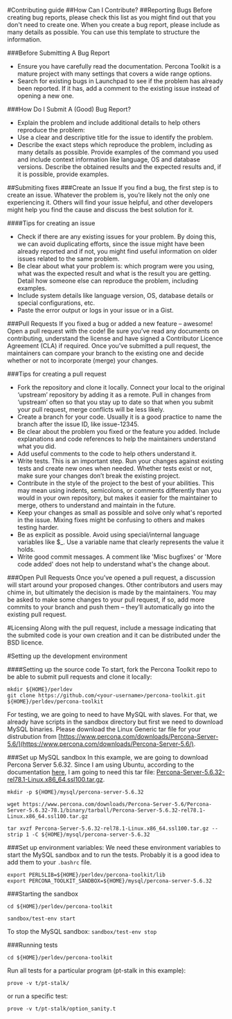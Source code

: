 #Contributing guide
##How Can I Contribute?
##Reporting Bugs
Before creating bug reports, please check this list as you might find out that you don't need to create one. When you create a bug report, please include as many details as possible. You can use this template to structure the information.  

###Before Submitting A Bug Report
- Ensure you have carefully read the documentation. Percona Toolkit is a mature project with many settings that covers a wide range options.
- Search for existing bugs in Launchpad to see if the problem has already been reported. If it has, add a comment to the existing issue instead of opening a new one.

###How Do I Submit A (Good) Bug Report?
- Explain the problem and include additional details to help others reproduce the problem:
- Use a clear and descriptive title for the issue to identify the problem.
- Describe the exact steps which reproduce the problem, including as many details as possible. Provide examples of the command you used and include context information like language, OS and database versions.
Describe the obtained results and the expected results and, if it is possible, provide examples.

##Submiting fixes
###Create an Issue
If you find a bug, the first step is to create an issue. Whatever the problem is, you’re likely not the only one experiencing it. Others will find your issue helpful, and other developers might help you find the cause and discuss the best solution for it.

####Tips for creating an issue
- Check if there are any existing issues for your problem. By doing this, we can avoid duplicating efforts, since the issue might have been already reported and if not, you might find useful information on older issues related to the same problem.
- Be clear about what your problem is: which program were you using, what was the expected result and what is the result you are getting. Detail how someone else can reproduce the problem, including examples.
- Include system details like language version, OS, database details or special configurations, etc.
- Paste the error output or logs in your issue or in a Gist.

###Pull Requests
If you fixed a bug or added a new feature – awesome! Open a pull request with the code! Be sure you’ve read any documents on contributing, understand the license and have signed a Contributor Licence Agreement (CLA) if required. Once you’ve submitted a pull request, the maintainers can compare your branch to the existing one and decide whether or not to incorporate (merge) your changes.

###Tips for creating a pull request
- Fork the repository and clone it locally. Connect your local to the original ‘upstream’ repository by adding it as a remote. Pull in changes from ‘upstream’ often so that you stay up to date so that when you submit your pull request, merge conflicts will be less likely.
- Create a branch for your code. Usually it is a good practice to name the branch after the issue ID, like issue-12345.
- Be clear about the problem you fixed or the feature you added. Include explanations and code references to help the maintainers understand what you did.
- Add useful comments to the code to help others understand it.
- Write tests. This is an important step. Run your changes against existing tests and create new ones when needed. Whether tests exist or not, make sure your changes don’t break the existing project.
- Contribute in the style of the project to the best of your abilities. This may mean using indents, semicolons, or comments differently than you would in your own repository, but makes it easier for the maintainer to merge, others to understand and maintain in the future.
- Keep your changes as small as possible and solve only what's reported in the issue. Mixing fixes might be confusing to others and makes testing harder.
- Be as explicit as possible. Avoid using special/internal language variables like $_. Use a variable name that clearly represents the value it holds.
- Write good commit messages. A comment like 'Misc bugfixes' or 'More code added' does not help to understand what's the change about.

###Open Pull Requests
Once you’ve opened a pull request, a discussion will start around your proposed changes. Other contributors and users may chime in, but ultimately the decision is made by the maintainers. You may be asked to make some changes to your pull request, if so, add more commits to your branch and push them – they’ll automatically go into the existing pull request.

#Licensing
Along with the pull request, include a message indicating that the submited code is your own creation and it can be distributed under the BSD licence. 
  
  
#Setting up the development environment

####Setting up the source code
To start, fork the Percona Toolkit repo to be able to submit pull requests and clone it locally:
```
mkdir ${HOME}/perldev
git clone https://github.com/<your-username>/percona-toolkit.git ${HOME}/perldev/percona-toolkit
```

For testing, we are going to need to have MySQL with slaves. For that, we already have scripts in the sandbox directory but first we need to download MySQL binaries. Please download the Linux Generic tar file for your distrubution from [https://www.percona.com/downloads/Percona-Server-5.6/](https://www.percona.com/downloads/Percona-Server-5.6/).    

###Set up MySQL sandbox
In this example, we are going to download Percona Server 5.6.32. Since I am using Ubuntu, according to the documentation [here](https://www.percona.com/doc/percona-server/5.6/installation.html#installing-percona-server-from-a-binary-tarball), I am going to need this tar file: [Percona-Server-5.6.32-rel78.1-Linux.x86_64.ssl100.tar.gz](https://www.percona.com/downloads/Percona-Server-5.6/Percona-Server-5.6.32-78.1/binary/tarball/Percona-Server-5.6.32-rel78.1-Linux.x86_64.ssl100.tar.gz).  

```
mkdir -p ${HOME}/mysql/percona-server-5.6.32
```
```
wget https://www.percona.com/downloads/Percona-Server-5.6/Percona-Server-5.6.32-78.1/binary/tarball/Percona-Server-5.6.32-rel78.1-Linux.x86_64.ssl100.tar.gz 
```
```
tar xvzf Percona-Server-5.6.32-rel78.1-Linux.x86_64.ssl100.tar.gz --strip 1 -C ${HOME}/mysql/percona-server-5.6.32
```
###Set up environment variables:
We need these environment variables to start the MySQL sandbox and to run the tests. Probably it is a good idea to add them to your `.bashrc` file.
```
export PERL5LIB=${HOME}/perldev/percona-toolkit/lib
export PERCONA_TOOLKIT_SANDBOX=${HOME}/mysql/percona-server-5.6.32
```

###Starting the sandbox
```
cd ${HOME}/perldev/percona-toolkit
```
```
sandbox/test-env start
```
To stop the MySQL sandbox: `sandbox/test-env stop`  

###Running tests
```
cd ${HOME}/perldev/percona-toolkit
```
Run all tests for a particular program (pt-stalk in this example):
```
prove -v t/pt-stalk/
```
or run a specific test:
```
prove -v t/pt-stalk/option_sanity.t
```


